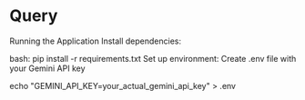# Query
Running the Application
Install dependencies:

bash:
  pip install -r requirements.txt
Set up environment:
Create .env file with your Gemini API key

  echo "GEMINI_API_KEY=your_actual_gemini_api_key" > .env
